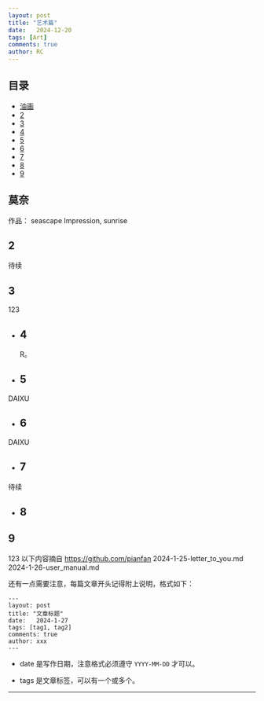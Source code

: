 ```yaml
---
layout: post
title: "艺术篇"
date:   2024-12-20
tags: [Art]
comments: true
author: RC
---
```


<!-- more -->

## 目录

- [油画](#)
- [2](#2)
- [3](#3)
- [4](#4)
- [5](#5)
- [6](#6)
- [7](#7)
- [8](#8)
- [9](#9)

## 莫奈
作品： seascape
Impression, sunrise


## 2

待续

## 3

123

- ## 4

  R。

- ## 5

DAIXU

- ## 6

DAIXU

- ## 7

待续

- ## 8

   

## 9

123
以下内容摘自 https://github.com/pianfan
    2024-1-25-letter_to_you.md
    2024-1-26-user_manual.md

还有一点需要注意，每篇文章开头记得附上说明，格式如下：

    ---
    layout: post
    title: "文章标题"
    date:   2024-1-27
    tags: [tag1, tag2]
    comments: true
    author: xxx
    ---

- date 是写作日期，注意格式必须遵守 `YYYY-MM-DD` 才可以。

- tags 是文章标签，可以有一个或多个。

---
